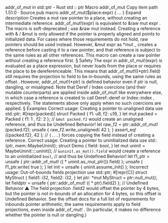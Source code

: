 addr_of_mut in std::ptr - Rust
std
::
ptr
Macro
addr_of_mut
Copy item path
1.51.0
·
Source
pub macro addr_of_mut($place:expr) {
    ...
}
Expand description
Creates a
mut
raw pointer to a place, without creating an intermediate reference.
addr_of_mut!(expr)
is equivalent to
&raw mut expr
. The macro is
soft-deprecated
;
use
&raw mut
instead.
Creating a reference with
&
/
&mut
is only allowed if the pointer is properly aligned
and points to initialized data. For cases where those requirements do not hold,
raw pointers should be used instead. However,
&mut expr as *mut _
creates a reference
before casting it to a raw pointer, and that reference is subject to the same rules
as all other references. This macro can create a raw pointer
without
creating
a reference first.
§
Safety
The
expr
in
addr_of_mut!(expr)
is evaluated as a place expression, but never loads from the
place or requires the place to be dereferenceable. This means that
addr_of_mut!((*ptr).field)
still requires the projection to
field
to be in-bounds, using the same rules as
offset
.
However,
addr_of_mut!(*ptr)
is defined behavior even if
ptr
is null, dangling, or misaligned.
Note that
Deref
/
Index
coercions (and their mutable counterparts) are applied inside
addr_of_mut!
like everywhere else, in which case a reference is created to call
Deref::deref
or
Index::index
, respectively. The statements above only apply when no such coercions are
applied.
§
Examples
Correct usage: Creating a pointer to unaligned data
use
std::ptr;
#[repr(packed)]
struct
Packed {
    f1: u8,
    f2: u16,
}
let
mut
packed = Packed { f1:
1
, f2:
2
};
// `&mut packed.f2` would create an unaligned reference, and thus be Undefined Behavior!
let
raw_f2 =
ptr::addr_of_mut!
(packed.f2);
unsafe
{ raw_f2.write_unaligned(
42
); }
assert_eq!
({packed.f2},
42
);
// `{...}` forces copying the field instead of creating a reference.
Correct usage: Creating a pointer to uninitialized data
use
std::{ptr, mem::MaybeUninit};
struct
Demo {
    field: bool,
}
let
mut
uninit = MaybeUninit::<Demo>::uninit();
// `&uninit.as_mut().field` would create a reference to an uninitialized `bool`,
// and thus be Undefined Behavior!
let
f1_ptr =
unsafe
{
ptr::addr_of_mut!
((
*
uninit.as_mut_ptr()).field) };
unsafe
{ f1_ptr.write(
true
); }
let
init =
unsafe
{ uninit.assume_init() };
Incorrect usage: Out-of-bounds fields projection
use
std::ptr;
#[repr(C)]
struct
MyStruct {
    field1: i32,
    field2: i32,
}
let
ptr:
*mut
MyStruct = ptr::null_mut();
let
fieldptr =
unsafe
{
ptr::addr_of_mut!
((
*
ptr).field2) };
// Undefined Behavior ⚠️
The field projection
.field2
would offset the pointer by 4 bytes,
but the pointer is not in-bounds of an allocation for 4 bytes,
so this offset is Undefined Behavior.
See the
offset
docs for a full list of requirements for inbounds pointer arithmetic; the
same requirements apply to field projections, even inside
addr_of_mut!
. (In particular, it
makes no difference whether the pointer is null or dangling.)